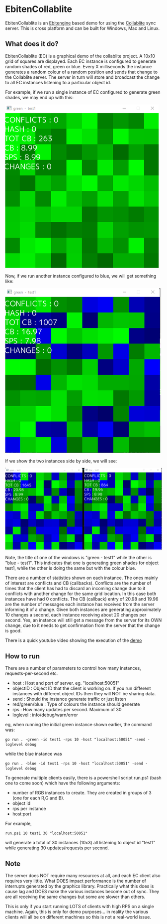 # EbitenCollablite

EbitenCollablite is an [Ebitengine](https://ebitengine.org/) based demo for using the [Collablite](https://github.com/kpfaulkner/collablite) sync server.
This is cross platform and can be built for Windows, Mac and Linux.


## What does it do?

EbitenCollablite (EC) is a graphical demo of the collablite project. A 10x10 grid of squares are displayed. Each EC instance is configured to generate random shades of red, green or blue. Every X milliseconds the instance generates 
a random colour of a random position and sends that change to the Collablite server. The server in turn will store and broadcast the change to all EC instances listening to a particular object id. 

For example, if we run a single instance of EC configured to generate green shades, we may end up with this:

![image1](images/ec-green.png?raw=true)

Now, if we run another instance configured to blue,  we will get something like:

![image1](images/ec-green-blue.png?raw=true)

If we show the two instances side by side, we will see:

![image1](images/ec-two-instances.png?raw=true)

Note, the title of one of the windows is "green - test1" while the other is "blue - test1". This indicates that one is generating green shades for object test1, while the other is doing the same but with the colour blue.


There are a number of statistics shown on each instance. The ones mainly of interest are conflicts and CB (callbacks). Conflicts are the number of times that the client has had to discard an incoming change due to it conflicts with another change for the same grid location. In this case both instances have had 0 conflicts. The CB (callback) entry of 20.98 and 19.96 are the number of messages each instance has received from the server informing it of a change. Given both instances are generating approximately 10 changes a second, each instance receiving about 20 changes per second. Yes, an instance will still get a message from the server for its OWN change, due to it needs to get confirmation from the server that the change is good.

There is a quick youtube video showing the execution of the [demo](https://www.youtube.com/watch?v=nQXM51JVsEc&list=PLvQEMqf8q-jpQmPZLpze-Ix0LVG5q1u7W)

## How to run

There are a number of parameters to control how many instances, requests-per-second etc.

- host : Host and port of server. eg. "localhost:50051"
- objectID : Object ID that the client is working on. If you run different instances with different object IDs then they will NOT be sharing data.
- send : Should the instance generate traffic or just listen
- red/green/blue : Type of colours the instance should generate
- rps : How many updates per second. Maximum of 30
- loglevel : info/debug/warn/error


eg, when running the initial green instance shown earlier, the command was:

```
go run . -green -id test1 -rps 10 -host "localhost:50051" -send -loglevel debug
```

while the blue instance was
```
go run . -blue -id test1 -rps 10 -host "localhost:50051" -send -loglevel debug
```


To generate multiple clients easily, there is a powershell script run.ps1 (bash one to come soon) which have the following arguments:

- number of RGB instances to create. They are created in groups of 3 (one for each R,G and B).
- object id
- rps per instance
- host:port

For example,

```
run.ps1 10 test1 30 "localhost:50051"
```

will generate a total of 30 instances (10x3) all listening to object id "test1" while generating 30 updates/requests per second.


## Note

The server does NOT require many resources at all, and each EC client also requires very little. What DOES impact performance is the number of interrupts generated by the graphics library. Practically what this does is cause lag and DOES make the various instances become out of sync. They are all receiving the same changes but some are slower than others. 

This is only if you start running LOTS of clients with high RPS on a single machine. Again, this is only for demo purposes... in reality the various clients will all be on different machines so this is not a real-world issue.


